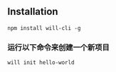 ## Installation

```
npm install will-cli -g
```

### 运行以下命令来创建一个新项目

```
will init hello-world
```
